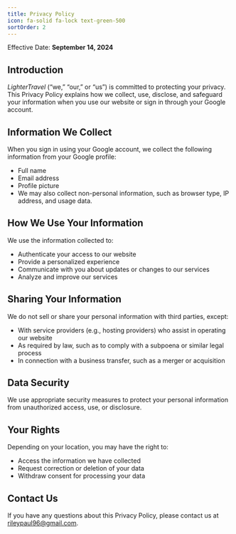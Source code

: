 ```yaml
---
title: Privacy Policy
icon: fa-solid fa-lock text-green-500
sortOrder: 2
---
```


Effective Date: **September 14, 2024**

## Introduction

_LighterTravel_ (“we,” “our,” or “us”) is committed to protecting your privacy. This Privacy Policy explains how we collect, use, disclose, and safeguard your information when you use our website or sign in through your Google account.

## Information We Collect

When you sign in using your Google account, we collect the following information from your Google profile:

- Full name
- Email address
- Profile picture
- We may also collect non-personal information, such as browser type, IP address, and usage data.

## How We Use Your Information

We use the information collected to:

- Authenticate your access to our website
- Provide a personalized experience
- Communicate with you about updates or changes to our services
- Analyze and improve our services

## Sharing Your Information

We do not sell or share your personal information with third parties, except:

- With service providers (e.g., hosting providers) who assist in operating our website
- As required by law, such as to comply with a subpoena or similar legal process
- In connection with a business transfer, such as a merger or acquisition

## Data Security

We use appropriate security measures to protect your personal information from unauthorized access, use, or disclosure.

## Your Rights

Depending on your location, you may have the right to:

- Access the information we have collected
- Request correction or deletion of your data
- Withdraw consent for processing your data

## Contact Us

If you have any questions about this Privacy Policy, please contact us at [rileypaul96@gmail.com](mailto:rileypaul96@gmail.com).
